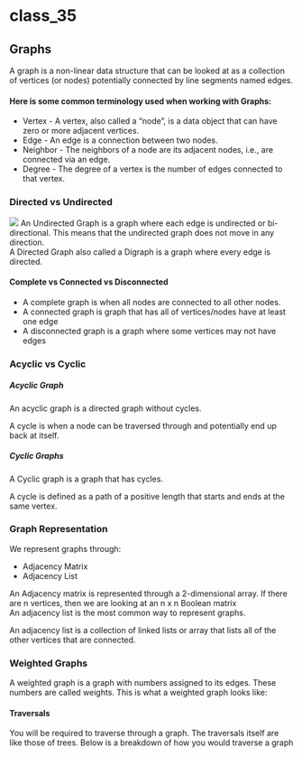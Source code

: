 # class_35
## Graphs
A graph is a non-linear data structure that can be looked at as a collection of vertices (or nodes) potentially connected by line segments named edges.
<br>
#### Here is some common terminology used when working with Graphs:
* Vertex - A vertex, also called a “node”, is a data object that can have zero or more adjacent vertices.
* Edge - An edge is a connection between two nodes.
* Neighbor - The neighbors of a node are its adjacent nodes, i.e., are connected via an edge.
* Degree - The degree of a vertex is the number of edges connected to that vertex.

### Directed vs Undirected
<img src='https://www.researchgate.net/profile/Julia-Garcia-Cabello-jg-Cabello/publication/326159462/figure/fig1/AS:960256544874499@1605954409676/Differences-between-directed-and-undirected-graphs.png'/>
An Undirected Graph is a graph where each edge is undirected or bi-directional. This means that the undirected graph does not move in any direction.
<br>
A Directed Graph also called a Digraph is a graph where every edge is directed.

#### Complete vs Connected vs Disconnected
* A complete graph is when all nodes are connected to all other nodes.
* A connected graph is graph that has all of vertices/nodes have at least one edge
* A disconnected graph is a graph where some vertices may not have edges

### Acyclic vs Cyclic
##### Acyclic Graph
An acyclic graph is a directed graph without cycles.

A cycle is when a node can be traversed through and potentially end up back at itself.
<br>
##### Cyclic Graphs
A Cyclic graph is a graph that has cycles.

A cycle is defined as a path of a positive length that starts and ends at the same vertex.

### Graph Representation
We represent graphs through:

* Adjacency Matrix
* Adjacency List

An Adjacency matrix is represented through a 2-dimensional array. If there are n vertices, then we are looking at an n x n Boolean matrix
<br>
An adjacency list is the most common way to represent graphs.

An adjacency list is a collection of linked lists or array that lists all of the other vertices that are connected.

### Weighted Graphs
A weighted graph is a graph with numbers assigned to its edges. These numbers are called weights. This is what a weighted graph looks like:

#### Traversals
You will be required to traverse through a graph. The traversals itself are like those of trees. Below is a breakdown of how you would traverse a graph
